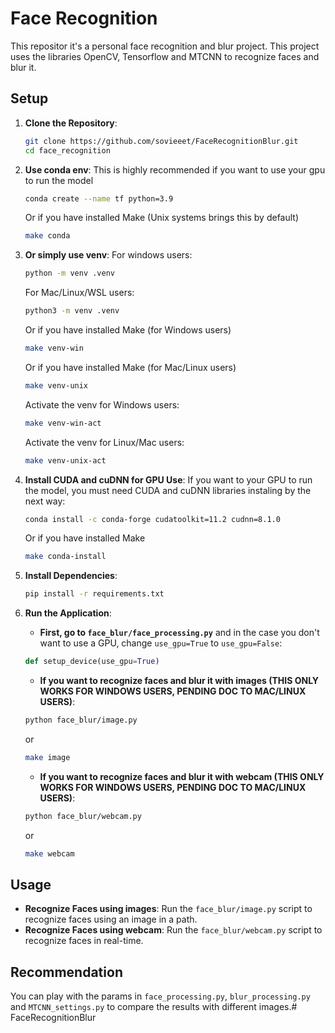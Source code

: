 # Face Recognition

This repositor it's a personal face recognition and blur project. This project uses the libraries OpenCV, Tensorflow and MTCNN to recognize faces and blur it.

## Setup

1. **Clone the Repository**:
     ```sh
    git clone https://github.com/sovieeet/FaceRecognitionBlur.git
    cd face_recognition
     ```

2. **Use conda env**:
    This is highly recommended if you want to use your gpu to run the model
    ```sh
    conda create --name tf python=3.9
     ```
    Or if you have installed Make (Unix systems brings this by default)
     ```sh
    make conda
     ```

3. **Or simply use venv**:
    For windows users:
    ```sh
    python -m venv .venv
     ```
    For Mac/Linux/WSL users:
    ```sh
    python3 -m venv .venv
     ```
    Or if you have installed Make (for Windows users)
     ```sh
    make venv-win
     ```
    Or if you have installed Make (for Mac/Linux users)
    ```sh
    make venv-unix
     ```
    Activate the venv for Windows users:
    ```sh
    make venv-win-act
     ```
    Activate the venv for Linux/Mac users:
    ```sh
    make venv-unix-act
     ```

3. **Install CUDA and cuDNN for GPU Use**:
    If you want to your GPU to run the model, you must need CUDA and cuDNN libraries instaling by the next way:
    ```sh
    conda install -c conda-forge cudatoolkit=11.2 cudnn=8.1.0
     ```
    Or if you have installed Make
     ```sh
    make conda-install
     ```

3. **Install Dependencies**:
     ```sh
    pip install -r requirements.txt
     ```

4. **Run the Application**:

    - **First, go to `face_blur/face_processing.py`** and in the case you don't want to use a GPU, change `use_gpu=True` to `use_gpu=False`:
    ```python
    def setup_device(use_gpu=True)
     ```

    - **If you want to recognize faces and blur it with images (THIS ONLY WORKS FOR WINDOWS USERS, PENDING DOC TO MAC/LINUX USERS)**:
     ```sh
    python face_blur/image.py
     ```
     or
     ```sh
    make image
     ```

    - **If you want to recognize faces and blur it with webcam (THIS ONLY WORKS FOR WINDOWS USERS, PENDING DOC TO MAC/LINUX USERS)**:
     ```sh
    python face_blur/webcam.py
     ```
     or
     ```sh
    make webcam
     ```

## Usage

- **Recognize Faces using images**: Run the `face_blur/image.py` script to recognize faces using an image in a path.
- **Recognize Faces using webcam**: Run the `face_blur/webcam.py` script to recognize faces in real-time.

## Recommendation

You can play with the params in `face_processing.py`, `blur_processing.py` and `MTCNN_settings.py` to compare the results with different images.# FaceRecognitionBlur
